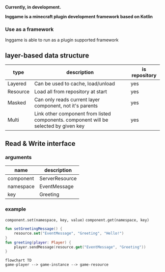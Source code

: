 **Currently, in development.**

**Inggame is a minecraft plugin development framework based on Kotlin**

### **Use as a framework**

Inggame is able to run as a plugin supported framework


## layer-based data structure

| type     | description                                                                             | is repository |
|----------|-----------------------------------------------------------------------------------------|---------------|
| Layered  | Can be used to cache, load/unload                                                       | yes           |
| Resource | Load all from repository at start                                                       | yes           |
| Masked   | Can only reads current layer component, not it's parents                                | yes           |
| Multi    | Link other component from listed components. component will be selected by given key    | yes           |

## Read & Write interface

### arguments
| name      | description    |
|-----------|----------------|
| component | ServerResource |
| namespace | EventMessage   |
| key       | Greeting       |

### example 
`component.set(namespace, key, value)`
`component.get(namespace, key)`

```kotlin
fun setGreetingMessage() {
    resource.set("EventMessage", "Greeting", "Hello!")
}
fun greeting(player: Player) {
    player.sendMessage(resource.get("EventMessage", "Greeting"))
}        

```

```mermaid
flowchart TD
game-player --> game-instance --> game-resource

```